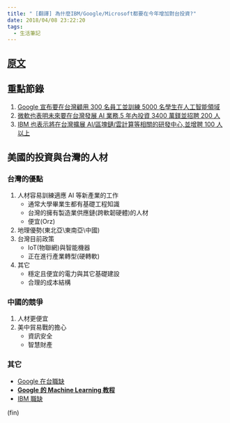 ```yaml
---
title: " [翻譯] 為什麼IBM/Google/Microsoft都要在今年增加對台投資?"
date: 2018/04/08 23:22:20
tags:
  - 生活筆記
---
```


## [原文](https://www.forbes.com/sites/ralphjennings/2018/04/04/why-google-ibm-and-microsoft-all-decided-to-expand-in-taiwan-this-year/#4fda82d5c721)

## 重點節錄

1. [Google 宣布要在台灣顧用 300 名員工並訓練 5000 名學生在人工智能領域](https://www.blog.google/topics/google-asia/intelligent-taiwan/)
2. [微軟也表明未來要在台灣發展 AI 業務,5 年內投資 3400 萬鎂並招聘 200 人](https://news.microsoft.com/apac/2018/01/12/microsoft-launches-artificial-intelligence-research-hub-taiwan/)
3. [IBM 也表示將在台灣擴展 AI/區塊鏈/雲計算等相關的研發中心,並增聘 100 人以上](https://meet.bnext.com.tw/intl/articles/view/42553)

## 美國的投資與台灣的人材

### 台灣的優點

1. 人材容易訓練適應 AI 等新產業的工作
   - 通常大學畢業生都有基礎工程知識
   - 台灣的擁有製造業供應鏈(跨軟韌硬體)的人材
   - 便宜(Orz)
2. 地理優勢(東北亞\東南亞\中國)
3. 台灣目前政策
   - IoT(物聯網)與智能機器
   - 正在進行產業轉型(硬轉軟)
4. 其它
   - 穩定且便宜的電力與其它基礎建設
   - 合理的成本結構

### 中國的競爭

1. 人材更便宜
2. 美中貿易戰的擔心
   - 資訊安全
   - 智慧財產

### 其它

- [Google 在台職缺](https://careers.google.com/jobs#t=sq&q=j&li=20&l=false&jl=25.0329636%3A121.56542680000007%3ATaipei+City%2C+Taiwan%3ATW%3A%3A13.76366184019967%3AADMIN_1&jld=10&&jcoid=7c8c6665-81cf-4e11-8fc9-ec1d6a69120c&jcoid=e43afd0d-d215-45db-a154-5386c9036525&)
- **[Google 的 Machine Learning 教程](https://developers.google.com/machine-learning/crash-course/)**
- [IBM 職缺](https://krb-sjobs.brassring.com/TGnewUI/Search/Home/Home?partnerid=26059&siteid=5016&cm_mc_uid=66190819784615216541845&cm_mc_sid_50200000=93350001523199145451#keyWordSearch=&locationSearch=Taiwan&City%20%2F%20Township%20%2F%20Village=TAIPEI&Country%2FRegion=Taiwan)

(fin)
